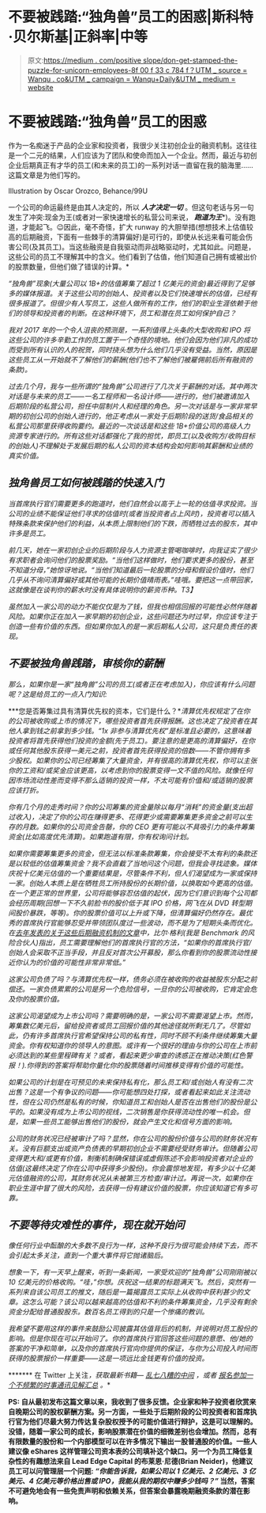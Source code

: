 # 不要被践踏:“独角兽”员工的困惑|斯科特·贝尔斯基|正斜率|中等

> 原文:[https://medium . com/positive slope/don-get-stamped-the-puzzle-for-unicorn-employees-8f 00 f 33 c 784 f？UTM _ source = Wanqu . co&UTM _ campaign = Wanqu+Daily&UTM _ medium = website](https://medium.com/positiveslope/dont-get-trampled-the-puzzle-for-unicorn-employees-8f00f33c784f?utm_source=wanqu.co&utm_campaign=Wanqu+Daily&utm_medium=website)

# 不要被践踏:“独角兽”员工的困惑

作为一名痴迷于产品的企业家和投资者，我很少关注初创企业的融资机制。这往往是一个二元的结果，人们应该为了团队和使命而加入一个企业。然而，最近与初创企业后期真正有才华的员工(和未来的员工)的一系列对话一直留在我的脑海里……这篇文章是为他们写的。



Illustration by Oscar Orozco, Behance/99U



一个公司的命运最终是由其人决定的，所以 ***人才决定一切*** 。但这句老话与另一句发生了冲突:现金为王(或者对一家快速增长的私营公司来说， ***跑道为王****)。没有跑道，才能起飞。😉因此，毫不奇怪，扩大 runway 的大胆举措(想想技术上估值较高的后期融资，下面有一些棘手的清算偏好)是可行的，即使从长远来看可能会伤害公司(及其员工)。当这些融资是自我驱动而非战略驱动时，尤其如此。问题是，这些公司的员工不理解其中的含义。他们看到了估值，他们知道自己拥有或被出价的股票数量，但他们做了错误的计算。*

*“独角兽”现象(大量公司以 1B+的估值筹集了超过 1 亿美元的资金)最近得到了足够多的媒体报道。关于这些公司的创始人、投资者以及它们快速增长的估值，已经有很多报道了。但很少有人写员工，这些人做所有的工作，他们的职业生涯依赖于他们的领导和投资者的判断。在这种环境下，员工和潜在员工如何保护自己？*

*我对 2017 年的一个令人沮丧的预测是，一系列值得上头条的大型收购和 IPO 将这些公司的许多辛勤工作的员工置于一个奇怪的境地。他们会因为他们非凡的成功而受到所有认识的人的祝贺，同时挠头想为什么他们几乎没有受益。当然，原因是这些员工从一开始就不了解他们的薪酬(他们也不了解他们被雇佣前后所有融资的条款)。*

*过去几个月，我与一些所谓的“独角兽”公司进行了几次关于薪酬的对话。其中两次对话是与未来的员工——一名工程师和一名设计师——进行的，他们被邀请加入后期阶段的私营公司，担任中层制片人和经理的角色。另一次对话是与一家非常早期的初创公司的创始人进行的，他正考虑从一家处于后期阶段的送货/食品相关的私营公司那里获得收购要约。最近的一次谈话是和这些 1B+价值公司的高级人力资源专家进行的。所有这些对话都强化了我的担忧，即员工(以及收购方/收购目标的创始人)不理解处于发展后期的私人公司的资本结构会如何影响其薪酬和业绩的真实价值。*

## ***独角兽员工如何被践踏的快速入门***

*当首席执行官们需要更多的跑道时，他们自然会以高于上一轮的估值寻求投资。当公司的业绩不能保证他们寻求的估值时(或者当投资者占上风时)，投资者可以插入特殊条款来保护他们的利益，从本质上限制他们的下跌，而牺牲过去的股东，其中许多是员工。*

*前几天，她在一家初创企业的后期阶段与人力资源主管喝咖啡时，向我证实了很少有求职者会询问他们的股票奖励。“当他们这样做时，他们要求更多的股份，甚至不知道分母，”她惊讶地说。“当他们知道最后一轮股票的分母和假设价值时，他们几乎从不询问清算偏好或其他可能的长期价值晴雨表。”哇哦。要把这一点带回家，这就像是在谈判你的薪水时没有具体说明你的薪资币种。T3】*

*虽然加入一家公司的动力不能仅仅是为了钱，但我也相信回报的可能性必然伴随着风险。如果你正在加入一家早期的初创企业，这些问题还为时过早，你应该专注于创造一些有价值的东西。但如果你加入的是一家后期私人公司，这只是负责任的表现。*

## ***不要被独角兽践踏，审核你的薪酬***

*那么，如果你是一家“独角兽”公司的员工(或者正在考虑加入)，你应该有什么问题呢？这是给员工的一点入门知识:*

***您是否筹集过具有清算优先权的资本，它们是什么？**清算优先权规定了在你的公司被收购或上市的情况下，哪些投资者首先获得报酬。这也决定了投资者在其他人拿到钱之前拿到多少钱。“1x 非参与清算优先权”是标准且必要的，这意味着投资者将首先获得他们投资的金额(先于员工)。要注意的是更高的清算偏好，在你或任何其他股东获得一美元之前，投资者首先获得投资的倍数——不管你拥有多少股权。如果你的公司已经筹集了大量资金，并有很高的清算优先权，你可以主张你的工资和/或奖金应该更高，以考虑到你的股票变得一文不值的风险。就像任何因市场流动性差而变得不那么适销的投资一样，不太可能有价值和/或适销的股票应该打折。*

*你有几个月的走秀时间？你的公司筹集的资金量除以每月“消耗”的资金量(支出超过收入)，决定了你的公司在赚得更多、花得更少或需要筹集更多资金之前可以生存的月数。如果你的公司资金告罄，你的 CEO 更有可能以不具吸引力的条件筹集资金(比如高度优先清算)。如果跑道有限，你有权询问计划。*

*如果你需要筹集更多的资金，但无法以标准条款筹集，你会接受不太有利的条款还是以较低的估值筹集资金？我不会直截了当地问这个问题，但我会寻找迹象。媒体庆祝十亿美元估值的一个重要结果是，尽管条件不利，但人们渴望成为一家或保持一家。创始人本质上是在牺牲员工所持股份的长期价值，以换取如今更高的估值。在一个更正常的世界里，公司将能够容忍估值的起伏，因为它们意识到每个公司都会经历周期(回想一下不久前脸书的股价低于其 IPO 价格，网飞在从 DVD 转型期间股价暴跌，等等)。你的股票价值可以上升或下降，但清算偏好仍然存在。最优秀的首席执行官能够忍受并带领团队度过一些波动，而不是为了短期头条而优化。在[去年发表的关于这些后期融资机制的文章](http://abovethecrowd.com/2016/04/21/on-the-road-to-recap/)中，比尔·格利(我是 Benchmark 的风险合伙人)指出，员工需要理解他们的首席执行官的方法，“如果你的首席执行官/创始人会采取不正当手段，并且反对首次公开募股，那么你看到你的股票流动性接近你认为的价值的可能性非常非常低。”*

*这家公司负债了吗？与清算优先权一样，债务必须在被收购的收益被股东分配之前偿还。一家负债累累的公司是另一个危险信号，一旦你的公司被收购，它肯定会危及你的股票价值。*

*这家公司渴望成为上市公司吗？需要明确的是，一家公司不需要渴望上市。然而，筹集数亿美元后，留给投资者或员工回报价值的其他途径就所剩无几了。尽管如此，仍有许多首席执行官希望保持公司的私有性，同时不顾不利条件继续筹集大量资金。你有权知道你的领导人的意图。或许有一个很好的理由与你的公司在上市前必须达到的某些里程碑有关？或者，看起来更少审查的诱惑正在推动决策(红色警报！).你得到的答案将帮助你量化你的股票随着时间推移变得有价值的可能性。*

*如果公司的计划是在可预见的未来保持私有化，那么员工和/或创始人有没有二次出售？这是一个有争议的问题——你可能想四处打探，或者看起来如此关注流动性，但在公司仍然是私有的时候，你知道员工和创始人是否在出售他们的股份是公平的。如果没有成为上市公司的视线，二次销售是你获得流动性的唯一机会。但是，如果一些员工能够出售他们的股份，就会产生文化和信号方面的影响。*

*公司的财务状况已经被审计了吗？显然，你在公司的股份价值与公司的财务状况有关。没有巨额支出或资产负债表的早期初创企业不需要经受财务审计。但随着公司变得更大和/或更有价值，制衡机制确保错误或虚假陈述不会影响投资者对企业的估值(这最终决定了你在公司中获得多少股份)。你会震惊地发现，有多少以十亿美元估值融资的公司，其财务状况从未被第三方检查/审计过。再说一次，如果你在职业生涯中冒了很大的风险，去获得一份有建议价值的股票，你应该知道它有多可靠。*

## *不要等待灾难性的事件，现在就开始问*

*像任何行业中酝酿的大多数不良行为一样，这种不良行为很可能会持续下去，而不会引起太多关注，直到一个重大事件将它抛诸脑后。*

*想象一下，有一天早上醒来，听到一条新闻，一家受欢迎的“独角兽”公司刚刚被以 10 亿美元的价格收购。“哇，”你想。庆祝这一结果的标题满天飞。然后，突然有一系列来自该公司员工的推文，随后是一篇揭露员工实际上从收购中获利甚少的文章。这怎么可能？该公司以越来越高的估值和不利的条件筹集资金，几乎没有剩余资金分配给普通股股东。数百名员工得到的只是一个惨痛的教训。*

*我希望不要用这样的事件来鼓励公司披露其估值背后的机制，并说明对员工股份的影响。但是你现在可以开始问了。你的首席执行官回答这些问题的意愿、他/她的答案的干净和简单，以及你的首席执行官向你提供的保证，与你为公司投入时间而获得的股票报价一样重要——这是一项远比金钱更有价值的投资。*

******* 在 Twitter 上关注[](http://twitter.com/scottbelsky)*，获取最新书籍— [*乱七八糟的中间*](http://www.themessymiddle.com) ，或者 [*报名参加一个不频繁的时事通讯见解汇总*](http://digest.scottbelsky.com) *。***

****PS:** 自从最初发布这篇文章以来，我收到了很多反馈。企业家和种子投资者欣赏来自晚期公司的股权薪酬方案。另一方面，一些处于后期阶段的公司投资者和首席执行官为他们尽最大努力传达复杂股权授予的可能价值进行辩护，这是可以理解的。没错，随着一家公司的成长，影响股票潜在价值的细微差别也会增加。然而，总有有限数量的股份和一个内部模型可以在许多情况下输出一股普通股的价值。一些人建议像 eShares 这样管理公司资本表的公司填补这个缺口。另一个为员工降低复杂性的有趣想法来自 Lead Edge Capital 的布莱恩·尼德(Brian Neider)，他建议员工可以问管理层一个问题: ***“你能告诉我，如果公司以 1 亿美元、2 亿美元、3 亿美元、4 亿美元等价格出售或 IPO，我能从我的期权中赚多少钱吗？”*** 当然，答案不可避免地会有一些免责声明和依赖关系，但答案会暴露晚期融资条款的潜在影响。**